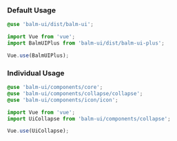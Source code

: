 ### Default Usage

```scss
@use 'balm-ui/dist/balm-ui';
```

```js
import Vue from 'vue';
import BalmUIPlus from 'balm-ui/dist/balm-ui-plus';

Vue.use(BalmUIPlus);
```

### Individual Usage

```scss
@use 'balm-ui/components/core';
@use 'balm-ui/components/collapse/collapse';
@use 'balm-ui/components/icon/icon';
```

```js
import Vue from 'vue';
import UiCollapse from 'balm-ui/components/collapse';

Vue.use(UiCollapse);
```
